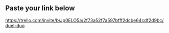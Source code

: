 ## Paste your link below
https://trello.com/invite/b/Jp0ELO5a/2f73a52f7a597bfff2dcbe64cdf2d9bc/duel-duo

